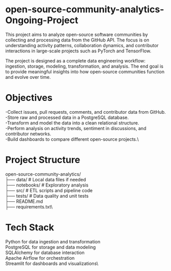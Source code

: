 # open-source-community-analytics-Ongoing-Project
This project aims to analyze open-source software communities by collecting and processing data from the GitHub API. The focus is on understanding activity patterns, collaboration dynamics, and contributor interactions in large-scale projects such as PyTorch and TensorFlow.

The project is designed as a complete data engineering workflow: ingestion, storage, modeling, transformation, and analysis. The end goal is to provide meaningful insights into how open-source communities function and evolve over time.

# Objectives
-Collect issues, pull requests, comments, and contributor data from GitHub.\
-Store raw and processed data in a PostgreSQL database.\
-Transform and model the data into a clean relational structure.\
-Perform analysis on activity trends, sentiment in discussions, and contributor networks.\
-Build dashboards to compare different open-source projects.\

# Project Structure
open-source-community-analytics/\
  ├── data/             # Local data files if needed\
  ├── notebooks/        # Exploratory analysis\
  ├── src/              # ETL scripts and pipeline code\
  ├── tests/            # Data quality and unit tests\
  ├── README.md\
  ├── requirements.txt\

# Tech Stack
Python for data ingestion and transformation\
PostgreSQL for storage and data modeling\
SQLAlchemy for database interaction\
Apache Airflow for orchestration\
Streamlit for dashboards and visualizations\
